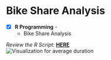 # Bike Share Analysis

- [x] **R Programming** - 
  - Bike Share Analysis<br />

*Review the R Script:* **[HERE](https://github.com/jamiedeocampo/bike-share-analysis/blob/main/bike-share-analysis.R)**<br />
![Visualization for average duration](bike-share-analysis/img-visual-average-duration.png)
